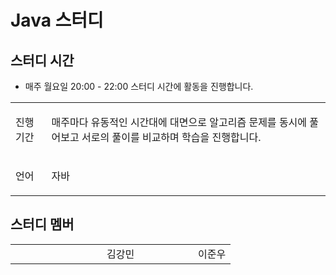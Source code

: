 # Java 스터디

## 스터디 시간
* 매주 월요일 20:00 - 22:00 스터디 시간에 활동을 진행합니다.

<table>
  <tr>
    <td>진행 기간</td>
    <td><p>매주마다 유동적인 시간대에 대면으로 알고리즘 문제를 동시에 풀어보고 서로의 풀이를 비교하며 학습을 진행합니다.</p></td>
  </tr>
  <tr>
    <td>언어</td>  
    <td><p>자바</p></td>
  </tr>
</table>

## 스터디 멤버
<table>
  <tr>
    <td width="130px;"></td>
    <td width="130px;></td>
  </tr>
  <tr>
    <td><a href = "https://github.com/amazon7737">김강민</a></td>
    <td><a>이준우</a></td>
  </tr>
</table>

